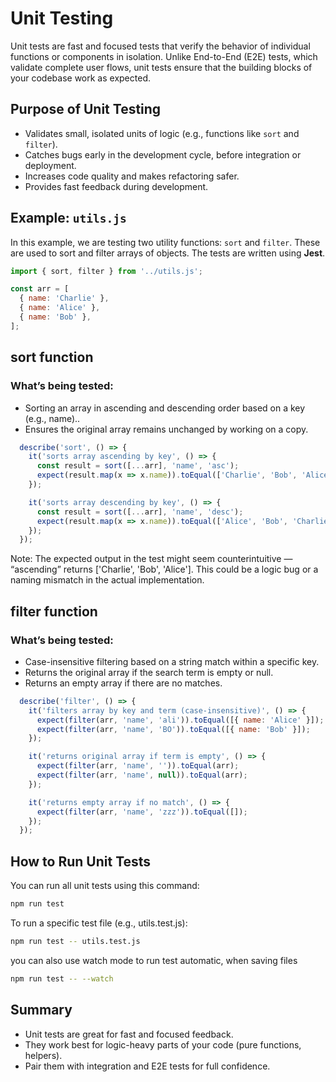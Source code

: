 # Unit Testing

Unit tests are fast and focused tests that verify the behavior of individual functions or components in isolation. 
Unlike End-to-End (E2E) tests, which validate complete user flows, unit tests ensure that the building blocks of your codebase work as expected.

## Purpose of Unit Testing

- Validates small, isolated units of logic (e.g., functions like `sort` and `filter`).
- Catches bugs early in the development cycle, before integration or deployment.
- Increases code quality and makes refactoring safer.
- Provides fast feedback during development.

## Example: `utils.js`

In this example, we are testing two utility functions: `sort` and `filter`. These are used to sort and filter arrays of objects. The tests are written using **Jest**.

```js
import { sort, filter } from '../utils.js';

const arr = [
  { name: 'Charlie' },
  { name: 'Alice' },
  { name: 'Bob' },
];
```

## sort function
### What’s being tested:

- Sorting an array in ascending and descending order based on a key (e.g., name)..
- Ensures the original array remains unchanged by working on a copy.
```js
  describe('sort', () => {
    it('sorts array ascending by key', () => {
      const result = sort([...arr], 'name', 'asc');
      expect(result.map(x => x.name)).toEqual(['Charlie', 'Bob', 'Alice']);
    });

    it('sorts array descending by key', () => {
      const result = sort([...arr], 'name', 'desc');
      expect(result.map(x => x.name)).toEqual(['Alice', 'Bob', 'Charlie']);
    });
  });
```
Note: The expected output in the test might seem counterintuitive — “ascending” returns ['Charlie', 'Bob', 'Alice']. This could be a logic bug or a naming mismatch in the actual implementation.

## filter function
### What’s being tested:

- Case-insensitive filtering based on a string match within a specific key.
- Returns the original array if the search term is empty or null.
- Returns an empty array if there are no matches.

```js
  describe('filter', () => {
    it('filters array by key and term (case-insensitive)', () => {
      expect(filter(arr, 'name', 'ali')).toEqual([{ name: 'Alice' }]);
      expect(filter(arr, 'name', 'BO')).toEqual([{ name: 'Bob' }]);
    });

    it('returns original array if term is empty', () => {
      expect(filter(arr, 'name', '')).toEqual(arr);
      expect(filter(arr, 'name', null)).toEqual(arr);
    });

    it('returns empty array if no match', () => {
      expect(filter(arr, 'name', 'zzz')).toEqual([]);
    });
  });

```
## How to Run Unit Tests
You can run all unit tests using this command:

```bash
npm run test
```
To run a specific test file (e.g., utils.test.js):
```bash
npm run test -- utils.test.js

```
you can also use watch mode to run test automatic, when saving files
```bash
npm run test -- --watch

```
## Summary

- Unit tests are great for fast and focused feedback.
- They work best for logic-heavy parts of your code (pure functions, helpers).
- Pair them with integration and E2E tests for full confidence.


